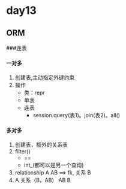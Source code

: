 # day13
## ORM
###连表
#### 一对多
1. 创建表,主动指定外键约束
2. 操作
   - 类：repr
   - 单表
   - 连表
       + session.query(表1)。join(表2)。all()
       
#### 多对多
1. 创建表，额外的关系表
2. filter()
    - ==
    - int_(都可以是另一个查询)
3. relationship
    A
    AB ==> fk, 关系
    B
4.  A 关系（B，AB）
    AB
    B
    